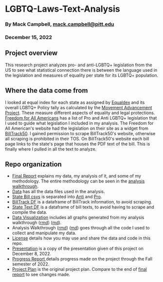 # LGBTQ-Laws-Text-Analysis
### By Mack Campbell, mack.campbell@pitt.edu
### December 15, 2022

## Project overview

This research project analyzes pro- and anti-LGBTQ+ legislation from the US to see what statistical connection there is between the language used in the legislation and measures of equality per state for its LGBTQ+ population.

## Where the data come from

I looked at equal index for each state as assigned by [Equaldex](https://www.equaldex.com/equality-index) and its overall LGBTQ+ Policy tally as calculated by the [Movement Advancement Project](https://www.lgbtmap.org/equality-maps). These measure different aspects of equality and legal protections. [Freedom for All Americans](https://freedomforallamericans.org/legislative-tracker/) has a list of Pro and Anti LGBTQ+ legislation that I used to guide what legislation I included in my analysis. The Freedom for All American's website had the legislation on their site as a widget from [BillTrack50](https://www.billtrack50.com/). I gained permission to scrape BillTrack50's website, otherwise all scraping is prohibited in their TOS. On BillTrack50's website each bill page links to the state's page that houses the PDF text of the bill. This is finally where I pulled in all the text to analyze.


## Repo organization

* [Final Report](./final_report.md) explains my data, my analysis of it, and some of my methodology. The entire methodology can be seen in the [analysis walkthrough](./analysis_walkthrough.Rmd).
* [Data](/data) has all the data files used in the analysis.
* [State Bill csvs](/data/State-Bill-csvs) is separated into [Anti](/data/State-Bill-csvs/Anti) and [Pro](/data/State-Bill-csvs/Pro).
* [BillTrack DF](/data/statetextdf.csv) is a dataframe of BillTrack information, to avoid scraping.
* [State Text DF](/data/statetextdf.csv) is a dataframe of bill texts, to avoid having to scrape and compile the data.
* [Data Visualization](/data_visualization) includes all graphs generated from my analysis walkthrough ([rmd](./analysis_walkthrough.Rmd)) ([md](./analysis_walkthrough.md)).
* Analysis Walkthrough ([rmd](./analysis_walkthrough.Rmd)) ([md](./analysis_walkthrough.md)) goes through all the code I used to collect and manipulate my data.
* [License](./LICENSE.md) details how you may use and share the data and code in this repo.
* [Presentation](./Presentation.pdf) is a copy of the presentation given of this project on December 8, 2022.
* [Progress Report ](./progress_report.md) details progress made on the project through the Fall semester of 2022.
* [Project Plan](./project_plan.md) is the original project plan. Compare to the end of [final report](./final_report.md) to see changes made.
